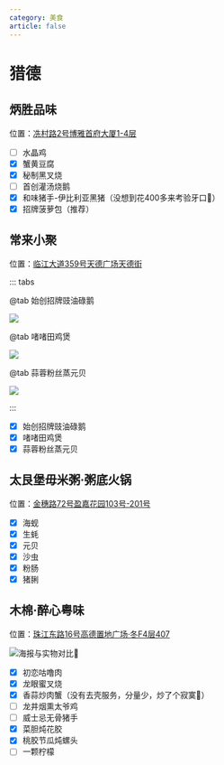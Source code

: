 ```yaml
---
category: 美食
article: false
---
```


# 猎德

## 炳胜品味

<span class="icon iconfont icon-locate"></span> 位置：<a href="https://ditu.amap.com/place/B00140UVX2" target="_blank">冼村路2号博雅首府大厦1-4层</a>

- [ ] 水晶鸡
- [x] 蟹黄豆腐
- [x] 秘制黑叉烧
- [ ] 首创灌汤烧鹅
- [x] 和味猪手-伊比利亚黑猪（没想到花400多来考验牙口:see_no_evil:）
- [x] 招牌菠萝包（推荐）

## 常来小聚

<span class="icon iconfont icon-locate"></span> 位置：<a href="https://ditu.amap.com/place/B0FFLQFDXL" target="_blank">临江大道359号天德广场天德街</a>

::: tabs

@tab 始创招牌豉油碌鹅

![](https://img.sherry4869.com/blog/life/food/china/guangdong/guangzhou/th/ld/clxj/img.jpg)

@tab 啫啫田鸡煲

![](https://img.sherry4869.com/blog/life/food/china/guangdong/guangzhou/th/ld/clxj/img_2.jpg)

@tab 蒜蓉粉丝蒸元贝

![](https://img.sherry4869.com/blog/life/food/china/guangdong/guangzhou/th/ld/clxj/img_3.jpg)

:::

- [x] 始创招牌豉油碌鹅
- [x] 啫啫田鸡煲
- [x] 蒜蓉粉丝蒸元贝

## 太艮堡毋米粥·粥底火锅

<span class="icon iconfont icon-locate"></span> 位置：<a href="https://ditu.amap.com/place/B00140TZ3W" target="_blank">金穗路72号盈嘉花园103号-201号</a>

- [x] 海蚬
- [x] 生蚝
- [x] 元贝
- [x] 沙虫
- [x] 粉肠
- [x] 猪脷

## 木棉·醉心粤味

<span class="icon iconfont icon-locate"></span> 位置：<a href="https://ditu.amap.com/place/B0GROY2454" target="_blank">珠江东路16号高德置地广场·冬F4层407</a>

![海报与实物对比:see_no_evil:](https://img.sherry4869.com/blog/life/food/china/guangdong/guangzhou/th/ld/mmzx/img.jpg)

- [x] 初恋咕噜肉
- [x] 龙眼蜜叉烧
- [x] 香蒜炒肉蟹（没有去壳服务，分量少，炒了个寂寞:see_no_evil:）
- [ ] 龙井烟熏太爷鸡
- [ ] 威士忌无骨猪手
- [x] 菜胆炖花胶
- [x] 桃胶节瓜炖螺头
- [ ] 一颗柠檬
